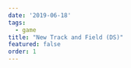 ```yaml
---
date: '2019-06-18'
tags:
  - game
title: "New Track and Field (DS)"
featured: false
order: 1
---
```

